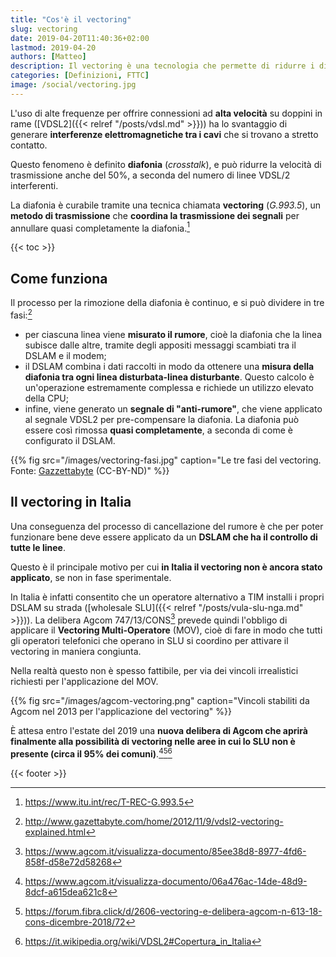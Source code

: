 ```yaml
---
title: "Cos'è il vectoring"
slug: vectoring
date: 2019-04-20T11:40:36+02:00
lastmod: 2019-04-20
authors: [Matteo]
description: Il vectoring è una tecnologia che permette di ridurre i disturbi causati da altre linee VDSL2 adiacenti. Come funziona e come si applica.
categories: [Definizioni, FTTC]
image: /social/vectoring.jpg
---
```


L'uso di alte frequenze per offrire connessioni ad **alta velocità** su doppini in rame ([VDSL2]({{< relref "/posts/vdsl.md" >}})) ha lo svantaggio di generare **interferenze elettromagnetiche tra i cavi** che si trovano a stretto contatto.

Questo fenomeno è definito **diafonia** (*crosstalk*), e può ridurre la velocità di trasmissione anche del 50%, a seconda del numero di linee VDSL/2 interferenti.

La diafonia è curabile tramite una tecnica chiamata **vectoring** (*G.993.5*), un **metodo di trasmissione** che **coordina la trasmissione dei segnali** per annullare quasi completamente la diafonia.[^itu2]

{{< toc >}}

## Come funziona

Il processo per la rimozione della diafonia è continuo, e si può dividere in tre fasi:[^vect]

- per ciascuna linea viene **misurato il rumore**, cioè la diafonia che la linea subisce dalle altre, tramite degli appositi messaggi scambiati tra il DSLAM e il modem;
- il DSLAM combina i dati raccolti in modo da ottenere una **misura della diafonia tra ogni linea disturbata-linea disturbante**. Questo calcolo è un'operazione estremamente complessa e richiede un utilizzo elevato della CPU;
- infine, viene generato un **segnale di "anti-rumore"**, che viene applicato al segnale VDSL2 per pre-compensare la diafonia. La diafonia può essere così rimossa **quasi completamente**, a seconda di come è configurato il DSLAM.

{{% fig src="/images/vectoring-fasi.jpg" caption="Le tre fasi del vectoring. Fonte: [Gazzettabyte](http://www.gazettabyte.com/home/2012/11/9/vdsl2-vectoring-explained.html) (CC-BY-ND)" %}}

## Il vectoring in Italia

Una conseguenza del processo di cancellazione del rumore è che per poter funzionare bene deve essere applicato da un **DSLAM che ha il controllo di tutte le linee**.

Questo è il principale motivo per cui **in Italia il vectoring non è ancora stato applicato**, se non in fase sperimentale.

In Italia è infatti consentito che un operatore alternativo a TIM installi i propri DSLAM su strada ([wholesale SLU]({{< relref "/posts/vula-slu-nga.md" >}})). La delibera Agcom 747/13/CONS[^agcom1] prevede quindi l'obbligo di applicare il **Vectoring Multi-Operatore** (MOV), cioè di fare in modo che tutti gli operatori telefonici che operano in SLU si coordino per attivare il vectoring in maniera congiunta.

Nella realtà questo non è spesso fattibile, per via dei vincoli irrealistici richiesti per l'applicazione del MOV.

{{% fig src="/images/agcom-vectoring.png" caption="Vincoli stabiliti da Agcom nel 2013 per l'applicazione del vectoring" %}}

È attesa entro l'estate del 2019 una **nuova delibera di Agcom che aprirà finalmente alla possibilità di vectoring nelle aree in cui lo SLU non è presente (circa il 95% dei comuni)**.[^agcom2][^fcvect][^slu]

{{< footer >}}

[^itu2]: https://www.itu.int/rec/T-REC-G.993.5
[^agcom1]: https://www.agcom.it/visualizza-documento/85ee38d8-8977-4fd6-858f-d58e72d58268
[^vect]: http://www.gazettabyte.com/home/2012/11/9/vdsl2-vectoring-explained.html
[^agcom2]: https://www.agcom.it/visualizza-documento/06a476ac-14de-48d9-8dcf-a615dea621c8
[^fcvect]: https://forum.fibra.click/d/2606-vectoring-e-delibera-agcom-n-613-18-cons-dicembre-2018/72
[^slu]: https://it.wikipedia.org/wiki/VDSL2#Copertura_in_Italia
